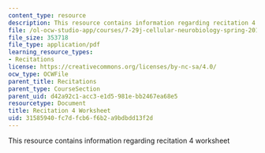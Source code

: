 ```yaml
---
content_type: resource
description: This resource contains information regarding recitation 4 worksheet
file: /ol-ocw-studio-app/courses/7-29j-cellular-neurobiology-spring-2012/31585940fc7dfcb6f6b2a9bdbdd13f2d_MIT7_29JS12_Recitation4.pdf
file_size: 353718
file_type: application/pdf
learning_resource_types:
- Recitations
license: https://creativecommons.org/licenses/by-nc-sa/4.0/
ocw_type: OCWFile
parent_title: Recitations
parent_type: CourseSection
parent_uid: d42a92c1-acc3-e1d5-981e-bb2467ea68e5
resourcetype: Document
title: Recitation 4 Worksheet
uid: 31585940-fc7d-fcb6-f6b2-a9bdbdd13f2d
---
```

This resource contains information regarding recitation 4 worksheet